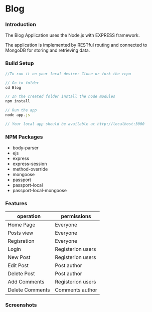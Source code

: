 # Blog 

### Introduction
The Blog Application uses the Node.js with EXPRESS framework.

The application is implemented by RESTful routing and connected to MongoDB for storing and retrieving data.
### Build Setup
```javascript
//To run it on your local device: Clone or fork the repo

// Go to folder
cd Blog

// In the created folder install the node modules
npm install

// Run the app
node app.js

// Your local app should be available at http://localhost:3000
```
### NPM Packages
- body-parser
- ejs
- express
- express-session
- method-override
- mongoose
- passport
- passport-local
- passport-local-mongoose

### Features
operation | permissions
------------- | -------------
Home Page | Everyone
Posts view | Everyone
Regisration | Everyone
Login | Registerion users
New Post | Registerion users
Edit Post | Post author
Delete Post | Post author
Add Comments | Registerion users
Delete Comments | Comments author

### Screenshots

